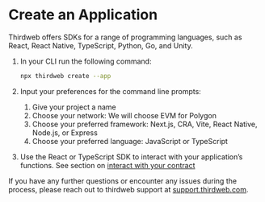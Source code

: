 # Create an Application

Thirdweb offers SDKs for a range of programming languages, such as React, React Native, TypeScript, Python, Go, and Unity.

1. In your CLI run the following command:

   ```bash
   npx thirdweb create --app
   ```

2. Input your preferences for the command line prompts:
   1. Give your project a name
   2. Choose your network: We will choose EVM for Polygon
   3. Choose your preferred framework: Next.js, CRA, Vite, React Native, Node.js, or Express
   4. Choose your preferred language: JavaScript or TypeScript
3. Use the React or TypeScript SDK to interact with your application’s functions. See section on [interact with your contract](./Interact%20with%20your%20contract.md)

If you have any further questions or encounter any issues during the process, please reach out to thirdweb support at [support.thirdweb.com](http://support.thirdweb.com/).
